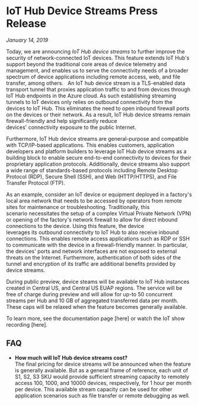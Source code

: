 # IoT Hub Device Streams Press Release


*January 14, 2019*

Today, we are announcing *IoT Hub device streams* to further improve the security of network-connected IoT devices. This feature extends IoT Hub's support beyond the traditional core areas of device telemetry and  management, and enables us to serve the connectivity needs of a broader spectrum of device applications including remote access, web, and file transfer, among others.
	 
An IoT hub device stream is a TLS-enabled data transport tunnel that proxies application traffic to and from devices through IoT Hub endpoints in the Azure cloud. As such establishing streaming tunnels to IoT devices only relies on outbound connectivity from the devices to IoT Hub. This eliminates the need to open inbound firewall ports on the devices or their network. As a result, IoT Hub device streams remain firewall-friendly and help significantly reduce devices' connectivity exposure to the public Internet.
	
Furthermore, IoT Hub device streams are general-purpose and compatible with TCP/IP-based applications. This enables customers, application developers and platform builders to leverage IoT Hub device streams as a building block to enable secure end-to-end connectivity to devices for their proprietary application protocols. Additionally, device streams also support a wide range of standards-based protocols including Remote Desktop Protocol (RDP), Secure Shell (SSH), and Web (HTTP/HTTPS), and File Transfer Protocol (FTP).
	
As an example, consider an IoT device or equipment deployed in a factory's local area network that needs to be accessed by operators from remote sites for maintenance or troubleshooting. Traditionally, this scenario necessitates the setup of a complex Virtual Private Network (VPN) or opening of the factory's network firewall to allow for direct inbound connections to the device. Using this feature, the device leverages its outbound connectivity to IoT Hub to also receive inbound connections. This enables remote access applications such as RDP or SSH to communicate with the device in a firewall-friendly manner. In particular, the devices' ports and network interfaces are not exposed to external threats on the Internet. Furthermore, authentication of both sides of the tunnel and encryption of its traffic are additional benefits provided by device streams.
	
During public preview, device steams will be available to IoT Hub instances created in Central US, and Central US EUAP regions. The service will be free of charge during preview and will allow for up-to 50 concurrent streams per Hub and 10 GB of aggregated transferred data per month. These caps will be relaxed when the feature becomes generally available.
	
To learn more, see the documentation page [here] or watch the IoT show recording [here].

## FAQ
- **How much will IoT Hub device streams cost?**<br/>
  The final pricing for device streams will be announced when the feature is generally available. But as a general frame of reference, each unit of S1, S2, S3 SKU would provide sufficient streaming capacity to remotely access  100, 1000, and 10000 devices, respectively, for 1 hour per month per device. This available stream capacity can be used for other application scenarios such as file transfer or remote debugging as well.